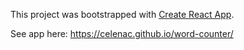This project was bootstrapped with [Create React App](https://github.com/facebook/create-react-app).

See app here: https://celenac.github.io/word-counter/
